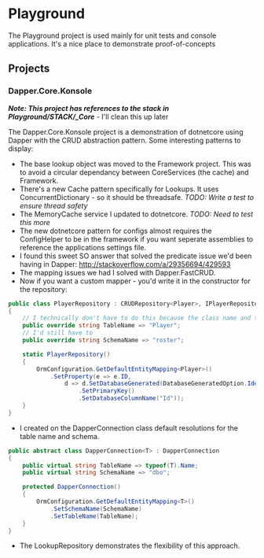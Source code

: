 # Playground

The Playground project is used mainly for unit tests and console applications. It's a nice place to demonstrate proof-of-concepts

## Projects

### Dapper.Core.Konsole

***Note: This project has references to the stack in Playground/STACK/_Core*** - I'll clean this up later

The Dapper.Core.Konsole project is a demonstration of dotnetcore using Dapper with the CRUD abstraction pattern. Some interesting patterns to display:
* The base lookup object was moved to the Framework project. This was to avoid a circular dependancy between CoreServices (the cache) and Framework.
* There's a new Cache pattern specifically for Lookups. It uses ConcurrentDictionary - so it should be threadsafe. *TODO: Write a test to ensure thread safety*
* The MemoryCache service I updated to dotnetcore. *TODO: Need to test this more*
* The new dotnetcore pattern for configs almost requires the ConfigHelper to be in the framework if you want seperate assemblies to reference the applications settings file.
* I found this sweet SO answer that solved the predicate issue we'd been having in Dapper: http://stackoverflow.com/a/29356694/429593
* The mapping issues we had I solved with Dapper.FastCRUD.
* Now if you want a custom mapper - you'd write it in the constructor for the repository:
```C#
public class PlayerRepository : CRUDRepository<Player>, IPlayerRepository
{
	// I technically don't have to do this because the class name and the table match up - but - if they didn't...
    public override string TableName => "Player";
    // I'd still have to 
    public override string SchemaName => "roster";

    static PlayerRepository()
    {
        OrmConfiguration.GetDefaultEntityMapping<Player>()
            .SetProperty(e => e.ID,
                d => d.SetDatabaseGenerated(DatabaseGeneratedOption.Identity)
                    .SetPrimaryKey()
                    .SetDatabaseColumnName("Id"));
    }
}
```

* I created on the DapperConnection<T> class default resolutions for the table name and schema.
```C#
public abstract class DapperConnection<T> : DapperConnection
{
    public virtual string TableName => typeof(T).Name;
    public virtual string SchemaName => "dbo";

    protected DapperConnection()
    {
        OrmConfiguration.GetDefaultEntityMapping<T>()
            .SetSchemaName(SchemaName)
            .SetTableName(TableName);
    }
}
```

* The LookupRepository demonstrates the flexibility of this approach.